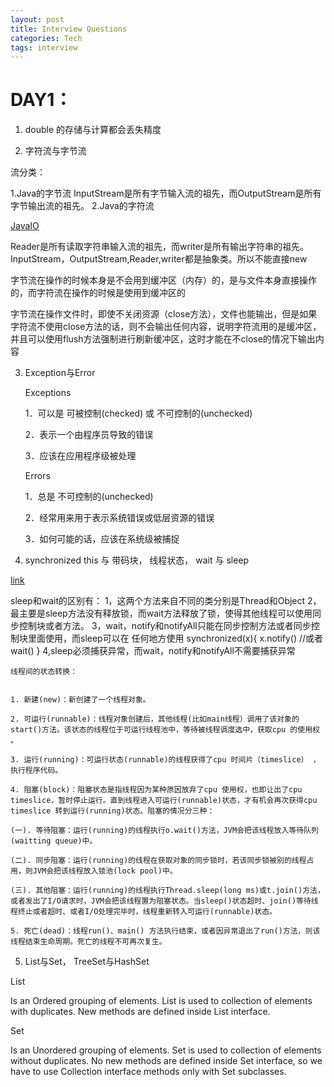 ```yaml
---
layout: post
title: Interview Questions
categories: Tech
tags: interview
---
```


DAY1：
===

1. double 的存储与计算都会丢失精度

2. 字符流与字节流

  流分类： 
  
  1.Java的字节流 
   InputStream是所有字节输入流的祖先，而OutputStream是所有字节输出流的祖先。 
  2.Java的字符流 
  
  [JavaIO](http://www.cnblogs.com/lich/tag/java%20IO/)
  
  Reader是所有读取字符串输入流的祖先，而writer是所有输出字符串的祖先。 
  InputStream，OutputStream,Reader,writer都是抽象类。所以不能直接new  


  字节流在操作的时候本身是不会用到缓冲区（内存）的，是与文件本身直接操作的，而字符流在操作的时候是使用到缓冲区的

  字节流在操作文件时，即使不关闭资源（close方法），文件也能输出，但是如果字符流不使用close方法的话，则不会输出任何内容，说明字符流用的是缓冲区，并且可以使用flush方法强制进行刷新缓冲区，这时才能在不close的情况下输出内容


3. Exception与Error

    Exceptions 
    
    1．可以是 可被控制(checked) 或 不可控制的(unchecked) 
    
    2．表示一个由程序员导致的错误 
    
    3．应该在应用程序级被处理 
    
    
    
    Errors 
    
    1．总是 不可控制的(unchecked) 
    
    2．经常用来用于表示系统错误或低层资源的错误 
    
    3．如何可能的话，应该在系统级被捕捉 


4. synchronized this 与 带码块， 线程状态， wait 与 sleep

  [link](http://www.cnblogs.com/GnagWang/archive/2011/02/27/1966606.html)
  
  sleep和wait的区别有：
  1，这两个方法来自不同的类分别是Thread和Object
  2，最主要是sleep方法没有释放锁，而wait方法释放了锁，使得其他线程可以使用同步控制块或者方法。
  3，wait，notify和notifyAll只能在同步控制方法或者同步控制块里面使用，而sleep可以在
    任何地方使用
   synchronized(x){
      x.notify()
     //或者wait()
   }
   4,sleep必须捕获异常，而wait，notify和notifyAll不需要捕获异常
 
    线程间的状态转换： 
    
    
    1. 新建(new)：新创建了一个线程对象。
    
    2. 可运行(runnable)：线程对象创建后，其他线程(比如main线程）调用了该对象的start()方法。该状态的线程位于可运行线程池中，等待被线程调度选中，获取cpu 的使用权 。
    
    3. 运行(running)：可运行状态(runnable)的线程获得了cpu 时间片（timeslice） ，执行程序代码。
    
    4. 阻塞(block)：阻塞状态是指线程因为某种原因放弃了cpu 使用权，也即让出了cpu timeslice，暂时停止运行。直到线程进入可运行(runnable)状态，才有机会再次获得cpu timeslice 转到运行(running)状态。阻塞的情况分三种： 
    
    (一). 等待阻塞：运行(running)的线程执行o.wait()方法，JVM会把该线程放入等待队列(waitting queue)中。
    
    (二). 同步阻塞：运行(running)的线程在获取对象的同步锁时，若该同步锁被别的线程占用，则JVM会把该线程放入锁池(lock pool)中。
    
    (三). 其他阻塞：运行(running)的线程执行Thread.sleep(long ms)或t.join()方法，或者发出了I/O请求时，JVM会把该线程置为阻塞状态。当sleep()状态超时、join()等待线程终止或者超时、或者I/O处理完毕时，线程重新转入可运行(runnable)状态。
    
    5. 死亡(dead)：线程run()、main() 方法执行结束，或者因异常退出了run()方法，则该线程结束生命周期。死亡的线程不可再次复生。

5. List与Set， TreeSet与HashSet

  List

  Is an Ordered grouping of elements.
  List is used to collection of elements with duplicates.
  New methods are defined inside List interface.
  
  Set
  
  Is an Unordered grouping of elements.
  Set is used to collection of elements without duplicates.
  No new methods are defined inside Set interface, so we have to use Collection interface methods only with Set   subclasses. 

